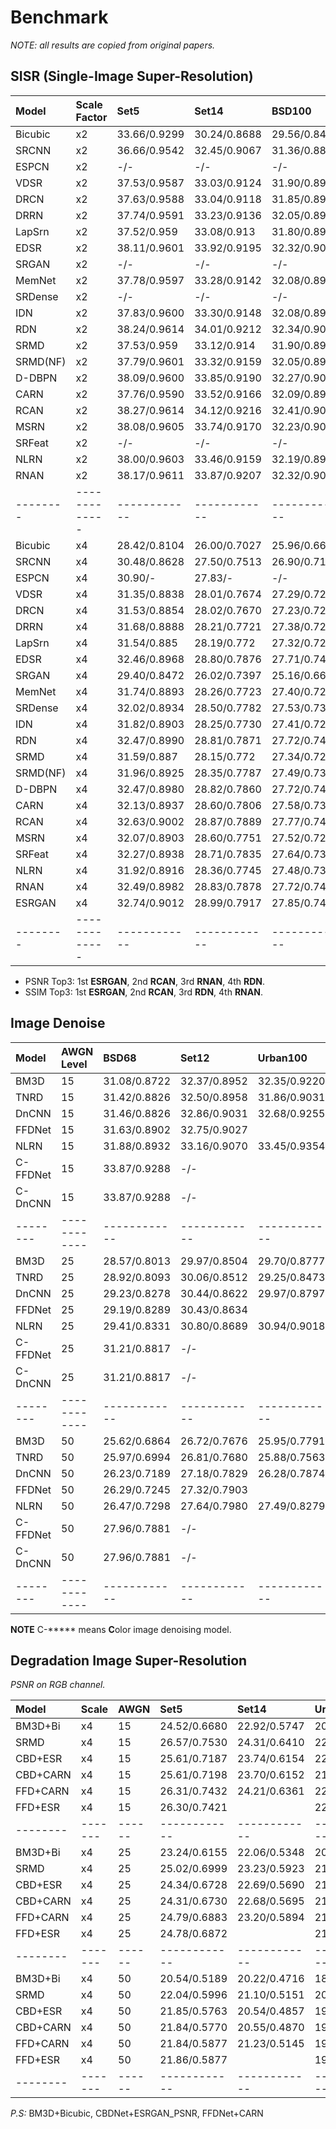 # Benchmark
_NOTE: all results are copied from original papers._

## SISR (Single-Image Super-Resolution) 

|Model   |Scale Factor | Set5       | Set14      | BSD100     | Urban100   |
|:-------|:------------|:-----------|:-----------|:-----------|:-----------|
|Bicubic |     x2      |33.66/0.9299|30.24/0.8688|29.56/0.8431|26.88/0.8403|
|SRCNN   |     x2      |36.66/0.9542|32.45/0.9067|31.36/0.8879|29.50/0.8946|
|ESPCN   |     x2      |    -/-     |    -/-     |    -/-     |    -/-     |
|VDSR    |     x2      |37.53/0.9587|33.03/0.9124|31.90/0.8960|30.76/0.9140|
|DRCN    |     x2      |37.63/0.9588|33.04/0.9118|31.85/0.8942|30.75/0.9133|
|DRRN    |     x2      |37.74/0.9591|33.23/0.9136|32.05/0.8973|31.23/0.9188|
|LapSrn  |     x2      |37.52/0.959 |33.08/0.913 |31.80/0.895 |30.41/0.910 |
|EDSR    |     x2      |38.11/0.9601|33.92/0.9195|32.32/0.9013|32.93/0.9351|
|SRGAN   |     x2      |    -/-     |    -/-     |    -/-     |    -/-     |
|MemNet  |     x2      |37.78/0.9597|33.28/0.9142|32.08/0.8978|31.31/0.9195|
|SRDense |     x2      |    -/-     |    -/-     |    -/-     |    -/-     |
|IDN     |     x2      |37.83/0.9600|33.30/0.9148|32.08/0.8985|31.27/0.9196|
|RDN     |     x2      |38.24/0.9614|34.01/0.9212|32.34/0.9017|32.89/0.9353|
|SRMD    |     x2      |37.53/0.959 |33.12/0.914 |31.90/0.896 |30.89/0.916 |
|SRMD(NF)|     x2      |37.79/0.9601|33.32/0.9159|32.05/0.8985|31.33/0.9204|
|D-DBPN  |     x2      |38.09/0.9600|33.85/0.9190|32.27/0.9000|32.55/0.9324|
|CARN    |     x2      |37.76/0.9590|33.52/0.9166|32.09/0.8978|31.51/0.9312|
|RCAN    |     x2      |38.27/0.9614|34.12/0.9216|32.41/0.9027|33.34/0.9384|
|MSRN    |     x2      |38.08/0.9605|33.74/0.9170|32.23/0.9013|32.22/0.9326|
|SRFeat  |     x2      |    -/-     |    -/-     |    -/-     |    -/-     |
|NLRN    |     x2      |38.00/0.9603|33.46/0.9159|32.19/0.8992|31.81/0.9249|
|RNAN    |     x2      |38.17/0.9611|33.87/0.9207|32.32/0.9014|32.73/0.9340|
|--------|-------------|------------|------------|------------|------------|
|Bicubic |     x4      |28.42/0.8104|26.00/0.7027|25.96/0.6675|23.14/0.6577|
|SRCNN   |     x4      |30.48/0.8628|27.50/0.7513|26.90/0.7101|24.52/0.7221|
|ESPCN   |     x4      |30.90/-     |27.83/-     |    -/-     |    -/-     |
|VDSR    |     x4      |31.35/0.8838|28.01/0.7674|27.29/0.7251|25.18/0.7524|
|DRCN    |     x4      |31.53/0.8854|28.02/0.7670|27.23/0.7233|25.14/0.7510|
|DRRN    |     x4      |31.68/0.8888|28.21/0.7721|27.38/0.7284|25.44/0.7638|
|LapSrn  |     x4      |31.54/0.885 |28.19/0.772 |27.32/0.728 |25.21/0.756 |
|EDSR    |     x4      |32.46/0.8968|28.80/0.7876|27.71/0.7420|26.64/0.8033|
|SRGAN   |     x4      |29.40/0.8472|26.02/0.7397|25.16/0.6688|    -/-     |
|MemNet  |     x4      |31.74/0.8893|28.26/0.7723|27.40/0.7281|25.50/0.7630|
|SRDense |     x4      |32.02/0.8934|28.50/0.7782|27.53/0.7337|26.05/0.7819|
|IDN     |     x4      |31.82/0.8903|28.25/0.7730|27.41/0.7297|25.41/0.7632|
|RDN     |     x4      |32.47/0.8990|28.81/0.7871|27.72/0.7419|26.61/0.8028|
|SRMD    |     x4      |31.59/0.887 |28.15/0.772 |27.34/0.728 |25.34/0.761 |
|SRMD(NF)|     x4      |31.96/0.8925|28.35/0.7787|27.49/0.7337|25.68/0.7731|
|D-DBPN  |     x4      |32.47/0.8980|28.82/0.7860|27.72/0.7400|26.38/0.7946|
|CARN    |     x4      |32.13/0.8937|28.60/0.7806|27.58/0.7349|26.07/0.7837|
|RCAN    |     x4      |32.63/0.9002|28.87/0.7889|27.77/0.7436|26.82/0.8087|
|MSRN    |     x4      |32.07/0.8903|28.60/0.7751|27.52/0.7273|26.04/0.7896|
|SRFeat  |     x4      |32.27/0.8938|28.71/0.7835|27.64/0.7378|    -/-     |
|NLRN    |     x4      |31.92/0.8916|28.36/0.7745|27.48/0.7306|25.79/0.7729|
|RNAN    |     x4      |32.49/0.8982|28.83/0.7878|27.72/0.7421|26.61/0.8023|
|ESRGAN  |     x4      |32.74/0.9012|28.99/0.7917|27.85/0.7455|27.03/0.8153|
|--------|-------------|------------|------------|------------|------------|

- PSNR Top3: 1st **ESRGAN**, 2nd **RCAN**, 3rd **RNAN**, 4th **RDN**.
- SSIM Top3: 1st **ESRGAN**, 2nd **RCAN**, 3rd **RDN**, 4th **RNAN**.

## Image Denoise
|Model   | AWGN Level | BSD68      | Set12      | Urban100   |
|:-------|:-----------|:-----------|:-----------|:-----------|
|BM3D    |     15     |31.08/0.8722|32.37/0.8952|32.35/0.9220|
|TNRD    |     15     |31.42/0.8826|32.50/0.8958|31.86/0.9031|
|DnCNN   |     15     |31.46/0.8826|32.86/0.9031|32.68/0.9255|
|FFDNet  |     15     |31.63/0.8902|32.75/0.9027|
|NLRN    |     15     |31.88/0.8932|33.16/0.9070|33.45/0.9354|
|C-FFDNet|     15     |33.87/0.9288|    -/-     |
|C-DnCNN |     15     |33.87/0.9288|    -/-     |
|--------|------------|------------|------------|------------|
|BM3D    |     25     |28.57/0.8013|29.97/0.8504|29.70/0.8777|
|TNRD    |     25     |28.92/0.8093|30.06/0.8512|29.25/0.8473|
|DnCNN   |     25     |29.23/0.8278|30.44/0.8622|29.97/0.8797|
|FFDNet  |     25     |29.19/0.8289|30.43/0.8634|
|NLRN    |     25     |29.41/0.8331|30.80/0.8689|30.94/0.9018|
|C-FFDNet|     25     |31.21/0.8817|    -/-     |
|C-DnCNN |     25     |31.21/0.8817|    -/-     |
|--------|------------|------------|------------|------------|
|BM3D    |     50     |25.62/0.6864|26.72/0.7676|25.95/0.7791|
|TNRD    |     50     |25.97/0.6994|26.81/0.7680|25.88/0.7563|
|DnCNN   |     50     |26.23/0.7189|27.18/0.7829|26.28/0.7874|
|FFDNet  |     50     |26.29/0.7245|27.32/0.7903|
|NLRN    |     50     |26.47/0.7298|27.64/0.7980|27.49/0.8279|
|C-FFDNet|     50     |27.96/0.7881|    -/-     |
|C-DnCNN |     50     |27.96/0.7881|    -/-     |
|--------|------------|------------|------------|------------|

**NOTE** C-***** means **C**olor image denoising model. 

## Degradation Image Super-Resolution
*PSNR on RGB channel.*

|Model   | Scale | AWGN | Set5       | Set14      | Urban100   | BSD100     |
|:-------|:------|:-----|:-----------|:-----------|:-----------|:-----------|
|BM3D+Bi |   x4  | 15   |24.52/0.6680|22.92/0.5747|20.93/0.5600|23.28/0.5556|
|SRMD    |   x4  | 15   |26.57/0.7530|24.31/0.6410|22.54/0.6538|24.46/0.6183|
|CBD+ESR |   x4  | 15   |25.61/0.7187|23.74/0.6154|22.01/0.6275|24.10/0.6001|
|CBD+CARN|   x4  | 15   |25.61/0.7198|23.70/0.6152|21.94/0.6250|24.09/0.5999|
|FFD+CARN|   x4  | 15   |26.31/0.7432|24.21/0.6361|22.43/0.6477|24.38/0.6154|
|FFD+ESR |   x4  | 15   |26.30/0.7421|            |22.53/0.6521|24.39/0.6159|
|--------|-------|------|------------|------------|------------|------------|
|BM3D+Bi |   x4  | 25   |23.24/0.6155|22.06/0.5348|20.33/0.5254|22.47/0.5194|
|SRMD    |   x4  | 25   |25.02/0.6999|23.23/0.5923|21.78/0.6124|23.60/0.5765|
|CBD+ESR |   x4  | 25   |24.34/0.6728|22.69/0.5690|21.18/0.5817|23.24/0.5602|
|CBD+CARN|   x4  | 25   |24.31/0.6730|22.68/0.5695|21.13/0.5805|23.24/0.5604|
|FFD+CARN|   x4  | 25   |24.79/0.6883|23.20/0.5894|21.60/0.6026|23.51/0.5729|
|FFD+ESR |   x4  | 25   |24.78/0.6872|            |21.65/0.6043|23.51/0.5731|
|--------|-------|------|------------|------------|------------|------------|
|BM3D+Bi |   x4  | 50   |20.54/0.5189|20.22/0.4716|18.90/0.4613|20.85/0.4635|
|SRMD    |   x4  | 50   |22.04/0.5996|21.10/0.5151|20.12/0.5345|21.85/0.5066|
|CBD+ESR |   x4  | 50   |21.85/0.5763|20.54/0.4857|19.59/0.4964|21.63/0.4899|
|CBD+CARN|   x4  | 50   |21.84/0.5770|20.55/0.4870|19.58/0.4967|21.64/0.4910|
|FFD+CARN|   x4  | 50   |21.84/0.5877|21.23/0.5145|19.91/0.5216|21.76/0.5013|
|FFD+ESR |   x4  | 50   |21.86/0.5877|            |19.93/0.5220|21.77/0.5014|
|--------|-------|------|------------|------------|------------|------------|

*P.S:* BM3D+Bicubic, CBDNet+ESRGAN_PSNR, FFDNet+CARN
